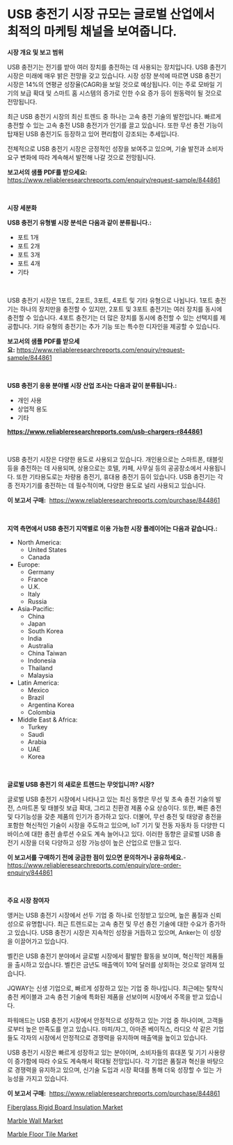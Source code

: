<p><h1>USB 충전기 시장 규모는 글로벌 산업에서 최적의 마케팅 채널을 보여줍니다.</h1></p><p><strong>시장 개요 및 보고 범위</strong></p>
<p><p>USB 충전기는 전기를 받아 여러 장치를 충전하는 데 사용되는 장치입니다. USB 충전기 시장은 미래에 매우 밝은 전망을 갖고 있습니다. 시장 성장 분석에 따르면 USB 충전기 시장은 14%의 연평균 성장율(CAGR)을 보일 것으로 예상됩니다. 이는 주로 모바일 기기의 보급 확대 및 스마트 홈 시스템의 증가로 인한 수요 증가 등이 원동력이 될 것으로 전망됩니다. </p><p>최근 USB 충전기 시장의 최신 트렌드 중 하나는 고속 충전 기술의 발전입니다. 빠르게 충전할 수 있는 고속 충전 USB 충전기가 인기를 끌고 있습니다. 또한 무선 충전 기능이 탑재된 USB 충전기도 등장하고 있어 편리함이 강조되는 추세입니다.</p><p>전체적으로 USB 충전기 시장은 긍정적인 성장을 보여주고 있으며, 기술 발전과 소비자 요구 변화에 따라 계속해서 발전해 나갈 것으로 전망됩니다.</p></p>
<p><strong>보고서의 샘플 PDF를 받으세요:</strong> <a href="https://www.reliableresearchreports.com/enquiry/request-sample/844861">https://www.reliableresearchreports.com/enquiry/request-sample/844861</a></p>
<p>&nbsp;</p>
<p><strong>시장 세분화</strong></p>
<p><strong>USB 충전기 유형별 시장 분석은 다음과 같이 분류됩니다.:</strong></p>
<p><ul><li>포트 1개</li><li>포트 2개</li><li>포트 3개</li><li>포트 4개</li><li>기타</li></ul></p>
<p>&nbsp;</p>
<p><p>USB 충전기 시장은 1포트, 2포트, 3포트, 4포트 및 기타 유형으로 나뉩니다. 1포트 충전기는 하나의 장치만을 충전할 수 있지만, 2포트 및 3포트 충전기는 여러 장치를 동시에 충전할 수 있습니다. 4포트 충전기는 더 많은 장치를 동시에 충전할 수 있는 선택지를 제공합니다. 기타 유형의 충전기는 추가 기능 또는 특수한 디자인을 제공할 수 있습니다.</p></p>
<p><strong>보고서의 샘플 PDF를 받으세요:</strong>&nbsp;<a href="https://www.reliableresearchreports.com/enquiry/request-sample/844861">https://www.reliableresearchreports.com/enquiry/request-sample/844861</a></p>
<p>&nbsp;</p>
<p><strong> USB 충전기 응용 분야별 시장 산업 조사는 다음과 같이 분류됩니다.:</strong></p>
<p><ul><li>개인 사용</li><li>상업적 용도</li><li>기타</li></ul></p>
<p><strong><a href="https://www.reliableresearchreports.com/usb-chargers-r844861">https://www.reliableresearchreports.com/usb-chargers-r844861</a></strong></p>
<p>&nbsp;</p>
<p><p>USB 충전기 시장은 다양한 용도로 사용되고 있습니다. 개인용으로는 스마트폰, 태블릿 등을 충전하는 데 사용되며, 상용으로는 호텔, 카페, 사무실 등의 공공장소에서 사용됩니다. 또한 기타용도로는 차량용 충전기, 휴대용 충전기 등이 있습니다. USB 충전기는 각종 전자기기를 충전하는 데 필수적이며, 다양한 용도로 널리 사용되고 있습니다.</p></p>
<p><strong>이 보고서 구매:</strong>&nbsp; <a href="https://www.reliableresearchreports.com/purchase/844861">https://www.reliableresearchreports.com/purchase/844861</a></p>
<p>&nbsp;</p>
<p><strong>지역 측면에서 USB 충전기 지역별로 이용 가능한 시장 플레이어는 다음과 같습니다.:</strong></p>
<p><ul>
    <li>
        North America:
        <ul>
            <li>United States</li>
            <li>Canada</li>
        </ul>
    </li>
    <li>
        Europe:
        <ul>
            <li>Germany</li>
            <li>France</li>
            <li>U.K.</li>
            <li>Italy</li>
            <li>Russia</li>
        </ul>
    </li>
    <li>
        Asia-Pacific:
        <ul>
            <li>China</li>
            <li>Japan</li>
            <li>South Korea</li>
            <li>India</li>
            <li>Australia</li>
            <li>China Taiwan</li>
            <li>Indonesia</li>
            <li>Thailand</li>
            <li>Malaysia</li>
        </ul>
    </li>
    <li>
        Latin America:
        <ul>
            <li>Mexico</li>
            <li>Brazil</li>
            <li>Argentina Korea</li>
            <li>Colombia</li>
        </ul>
    </li>
    <li>
        Middle East & Africa:
        <ul>
            <li>Turkey</li>
            <li>Saudi</li>
            <li>Arabia</li>
            <li>UAE</li>
            <li>Korea</li>
        </ul>
    </li>
    </ul></p>
<p>&nbsp;</p>
<p><strong>글로벌 USB 충전기 의 새로운 트렌드는 무엇입니까? 시장?</strong></p>
<p><p>글로벌 USB 충전기 시장에서 나타나고 있는 최신 동향은 무선 및 초속 충전 기술의 발전, 스마트폰 및 태블릿 보급 확대, 그리고 친환경 제품 수요 상승이다. 또한, 빠른 충전 및 다기능성을 갖춘 제품의 인기가 증가하고 있다. 더불어, 무선 충전 및 태양광 충전을 포함한 혁신적인 기술이 시장을 주도하고 있으며, IoT 기기 및 전동 자동차 등 다양한 디바이스에 대한 충전 솔루션 수요도 계속 늘어나고 있다. 이러한 동향은 글로벌 USB 충전기 시장을 더욱 다양하고 성장 가능성이 높은 산업으로 만들고 있다.</p></p>
<p><strong>이 보고서를 구매하기 전에 궁금한 점이 있으면 문의하거나 공유하세요.</strong>- <a href="https://www.reliableresearchreports.com/enquiry/pre-order-enquiry/844861">https://www.reliableresearchreports.com/enquiry/pre-order-enquiry/844861</a></p>
<p>&nbsp;</p>
<p><strong>주요 시장 참여자</strong></p>
<p><p>앵커는 USB 충전기 시장에서 선두 기업 중 하나로 인정받고 있으며, 높은 품질과 신뢰성으로 유명합니다. 최근 트렌드로는 고속 충전 및 무선 충전 기술에 대한 수요가 증가하고 있습니다. USB 충전기 시장은 지속적인 성장을 거듭하고 있으며, Anker는 이 성장을 이끌어가고 있습니다.</p><p>벨킨은 USB 충전기 분야에서 글로벌 시장에서 활발한 활동을 보이며, 혁신적인 제품들을 출시하고 있습니다. 벨킨은 금년도 매출액이 10억 달러를 상회하는 것으로 알려져 있습니다.</p><p>JQWAY는 신생 기업으로, 빠르게 성장하고 있는 기업 중 하나입니다. 최근에는 탈착식 충전 케이블과 고속 충전 기술에 특화된 제품을 선보이며 시장에서 주목을 받고 있습니다.</p><p>파워애드는 USB 충전기 시장에서 안정적으로 성장하고 있는 기업 중 하나이며, 고객들로부터 높은 만족도를 얻고 있습니다. 마피/자그, 아마존 베이직스, 라디오 샥 같은 기업들도 각자의 시장에서 안정적으로 경쟁력을 유지하며 매출액을 높이고 있습니다.</p><p>USB 충전기 시장은 빠르게 성장하고 있는 분야이며, 소비자들의 휴대폰 및 기기 사용량이 증가함에 따라 수요도 계속해서 확대될 전망입니다. 각 기업은 품질과 혁신을 바탕으로 경쟁력을 유지하고 있으며, 신기술 도입과 시장 확대를 통해 더욱 성장할 수 있는 가능성을 가지고 있습니다.</p></p>
<p><strong>이 보고서 구매:</strong>&nbsp;&nbsp;<a href="https://www.reliableresearchreports.com/purchase/844861">https://www.reliableresearchreports.com/purchase/844861</a></p>
<p><p><a href="https://picayune-night-cbd.notion.site/Fiberglass-Rigid-Board-Insulation-Market-Centers-on-Aspects-such-as-Market-Growth-Market-Share-Mar-eae4fc313e6f4552b9641b8604687df9">Fiberglass Rigid Board Insulation Market</a></p><p><a href="https://valiant-lunge-8fe.notion.site/Marble-Wall-Market-Size-Furnishes-Valuable-Information-Encompassing-Market-Share-Market-Trends-and-6e1356d6d8b24938a3b23952a200ec30">Marble Wall Market</a></p><p><a href="https://artistic-helicopter-ca9.notion.site/Marble-Floor-Tile-Market-Size-2024-2031-Global-Industrial-Analysis-Key-Geographical-Regions-Mark-a4e21cd43f674f85b33e5af4c9a960f0">Marble Floor Tile Market</a></p></p>